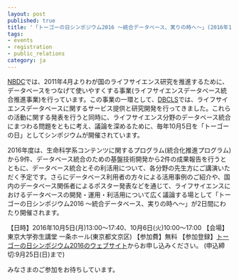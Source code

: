 ```yaml
---
layout: post
published: true
title: '「トーゴーの日シンポジウム2016 ～統合データベース、実りの時へ～」(2016年10月5日・10月6日)が開催されます。'
tags:
- events
- registration
- public_relations
category: ja
---
```

[NBDC](http://biosciencedbc.jp/)では、2011年4月よりわが国のライフサイエンス研究を推進するために、データベースをつなげて使いやすくする事業(ライフサイエンスデータベース統合推進事業)を行っています。この事業の一環として、[DBCLS](http://dbcls.rois.ac.jp/)では、ライフサイエンスデータベースに関するサービス提供と研究開発を行ってきました。これらの活動に関する発表を行うと同時に、ライフサイエンス分野のデータベース統合にまつわる問題をともに考え、議論を深めるために、毎年10月5日を「トーゴーの日」としてシンポジウムが開催されています。

 

2016年度は、生命科学系コンテンツに関するプログラム(統合化推進プログラム)から9件、データベース統合のための基盤技術開発から2件の成果報告を行うとともに、データベース統合とその利活用について、各分野の先生方にご講演いただく予定です。さらにデータベース利用者の方々による活用事例のご紹介や、国内のデータベース関係者によるポスター発表などを通じて、ライフサイエンスにおけるデータベースの開発・運用・利活用について広く議論する場として「トーゴーの日シンポジウム2016 ～統合データベース、実りの時へ～」が2日間にわたり開催されます。

 

【日時】2016年10月5日(月)13:00～17:40、10月6日(火)10:00～17:00
【会場】東京大学弥生講堂 一条ホール(東京都文京区)
【参加費】無料
【参加登録】[トーゴーの日シンポジウム2016のウェブサイト](http://eventss.biosciencedbc.jp/sympo/togo2016)からお申し込みください。
(申込締切:9月25日(日)まで)

みなさまのご参加をお待ちしています。